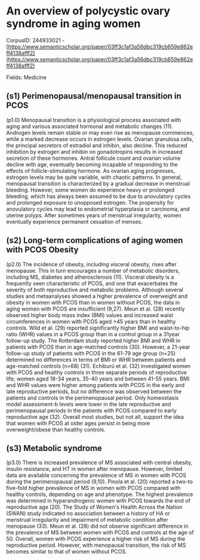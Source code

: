# An overview of polycystic ovary syndrome in aging women

CorpusID: 244933021 - [https://www.semanticscholar.org/paper/03ff3c1af3a56dbc319cb659e862eff4138afff2](https://www.semanticscholar.org/paper/03ff3c1af3a56dbc319cb659e862eff4138afff2)

Fields: Medicine

## (s1) Perimenopausal/menopausal transition in PCOS
(p1.0) Menopausal transition is a physiological process associated with aging and various associated hormonal and metabolic changes (11). Androgen levels remain stable or may even rise as menopause commences, while a marked decrease occurs in estrogen levels. Ovarian granulosa cells, the principal secretors of estradiol and inhibin, also decline. This reduced inhibition by estrogen and inhibin on gonadotropins results in increased secretion of these hormones. Antral follicule count and ovarian volume decline with age, eventually becoming incapable of responding to the effects of follicle-stimulating hormone. As ovarian aging progresses, estrogen levels may be quite variable, with chaotic patterns. In general, menopausal transition is characterized by a gradual decrease in menstrual bleeding. However, some women do experience heavy or prolonged bleeding, which has always been assumed to be due to anovulatory cycles and prolonged exposure to unopposed estrogen. The propensity for anovulatory cycles may lead to endometrial hyperplasia or carcinoma, and uterine polyps. After sometimes years of menstrual irregularity, women eventually experience permanent cessation of menses.
## (s2) Long-term complications of aging women with PCOS Obesity
(p2.0) The incidence of obesity, including visceral obesity, rises after menopause. This in turn encourages a number of metabolic disorders, including MS, diabetes and atherosclerosis (11). Visceral obesity is a frequently seen characteristic of PCOS, and one that exacerbates the severity of both reproductive and metabolic problems. Although several studies and metaanalyses showed a higher prevalence of overweight and obesity in women with PCOS than in women without PCOS, the data in aging women with PCOS are insufficient (9,27). Meun et al. (28) recently observed higher body mass index (BMI) values and increased waist circumferences in women with PCOS aged >45 years than in healthy controls. Wild et al. (29) reported significantly higher BMI and waist-to-hip ratio (WHR) values in a PCOS group than in a control group in a 31year follow-up study. The Rotterdam study reported higher BMI and WHR in patients with PCOS than in age-matched controls (30). However, a 21-year follow-up study of patients with PCOS in the 61-79 age group (n=25) determined no differences in terms of BMI or WHR between patients and age-matched controls (n=68) (31). Echiburú et al. (32) investigated women with PCOS and healthy controls in three separate periods of reproductive life; women aged 18-34 years, 35-40 years and between 41-55 years. BMI and WHR values were higher among patients with PCOS in the early and late reproductive periods, but no difference was observed between the patients and controls in the perimenopausal period. Only homeostasis model assessment-b levels were lower in the late reproductive and perimenopausal periods in the patients with PCOS compared to early reproductive age (32). Overall most studies, but not all, support the idea that women with PCOS at older ages persist in being more overweight/obese than healthy controls.
## (s3) Metabolic syndrome
(p3.0) There is increased prevalence of MS associated with central obesity, insulin resistance, and HT in women after menopause. However, limited data are available concerning the prevalence of MS in women with PCOS during the perimenopausal period (9,10). Pinola et al. (20) reported a two-to five-fold higher prevalence of MS in women with PCOS compared with healthy controls, depending on age and phenotype. The highest prevalence was determined in hyperandrogenic women with PCOS towards the end of reproductive age (20). The Study of Women's Health Across the Nation (SWAN) study indicated no association between a history of HA or menstrual irregularity and impairment of metabolic condition after menopause (33). Meun et al. (28) did not observe significant difference in the prevalence of MS between women with PCOS and controls at the age of 50. Overall, women with PCOS experience a higher risk of MS during the reproductive period. However, with menopausal transition, the risk of MS becomes similar to that of women without PCOS.
